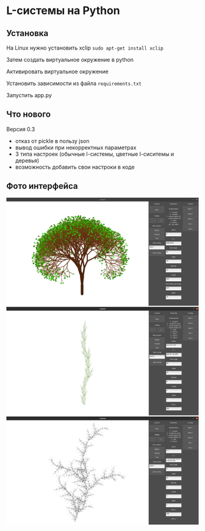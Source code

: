 # L-системы на Python

## Установка
На Linux нужно установить xclip
`sudo apt-get install xclip`

Затем создать виртуальное окружение в python

Активировать виртуальное окружение

Установить зависимости из файла `requirements.txt`

Запустить app.py

## Что нового
Версия 0.3
* отказ от pickle в пользу json
* вывод ошибки при некорректных параметрах
* 3 типа настроек (обычные l-системы, цветные l-сиситемы и деревья)
* возможность добавить свои настроки в коде

## Фото интерфейса
![Интерфейс 1](https://github.com/TonyHikas/l-systems/blob/main/imgs/img5.png)
![Интерфейс 2](https://github.com/TonyHikas/l-systems/blob/main/imgs/img6.png)
![Интерфейс 3](https://github.com/TonyHikas/l-systems/blob/main/imgs/img7.png)
